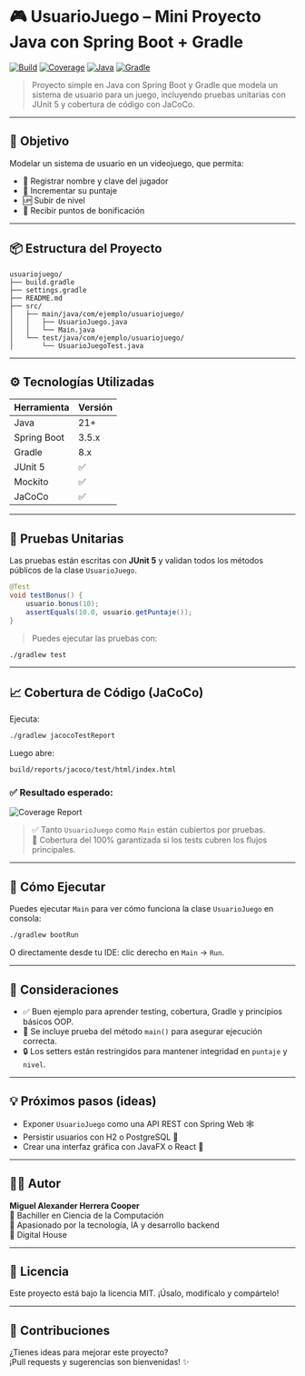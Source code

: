# 🎮 UsuarioJuego – Mini Proyecto Java con Spring Boot + Gradle

[![Build](https://img.shields.io/badge/build-passing-brightgreen?style=flat-square)]()
[![Coverage](https://img.shields.io/badge/coverage-100%25-success?style=flat-square)]()
[![Java](https://img.shields.io/badge/Java-17-blue?style=flat-square)]()
[![Gradle](https://img.shields.io/badge/Gradle-8.7-green?style=flat-square)]()

> Proyecto simple en Java con Spring Boot y Gradle que modela un sistema de usuario para un juego, incluyendo pruebas unitarias con JUnit 5 y cobertura de código con JaCoCo.

---

## 🧠 Objetivo

Modelar un sistema de usuario en un videojuego, que permita:

- 📛 Registrar nombre y clave del jugador
- 🧮 Incrementar su puntaje
- 🆙 Subir de nivel
- 🎁 Recibir puntos de bonificación

---

## 📦 Estructura del Proyecto

```
usuariojuego/
├── build.gradle
├── settings.gradle
├── README.md
├── src/
│   ├── main/java/com/ejemplo/usuariojuego/
│   │   ├── UsuarioJuego.java
│   │   └── Main.java
│   └── test/java/com/ejemplo/usuariojuego/
│       └── UsuarioJuegoTest.java
```

---

## ⚙️ Tecnologías Utilizadas

| Herramienta      | Versión |
|------------------|---------|
| Java             | 21+     |
| Spring Boot      | 3.5.x   |
| Gradle           | 8.x     |
| JUnit 5          | ✅      |
| Mockito          | ✅      |
| JaCoCo           | ✅      |

---

## 🧪 Pruebas Unitarias

Las pruebas están escritas con **JUnit 5** y validan todos los métodos públicos de la clase `UsuarioJuego`.

```java
@Test
void testBonus() {
    usuario.bonus(10);
    assertEquals(10.0, usuario.getPuntaje());
}
```

> Puedes ejecutar las pruebas con:
```bash
./gradlew test
```

---

## 📈 Cobertura de Código (JaCoCo)

Ejecuta:
```bash
./gradlew jacocoTestReport
```

Luego abre:

```
build/reports/jacoco/test/html/index.html
```

### ✅ Resultado esperado:
![Coverage Report](https://i.imgur.com/q1ZNdZp.png)

> ✅ Tanto `UsuarioJuego` como `Main` están cubiertos por pruebas.  
> 🎯 Cobertura del 100% garantizada si los tests cubren los flujos principales.

---

## 🚀 Cómo Ejecutar

Puedes ejecutar `Main` para ver cómo funciona la clase `UsuarioJuego` en consola:

```bash
./gradlew bootRun
```

O directamente desde tu IDE: clic derecho en `Main` → `Run`.

---

## 📌 Consideraciones

- ✅ Buen ejemplo para aprender testing, cobertura, Gradle y principios básicos OOP.
- 🧪 Se incluye prueba del método `main()` para asegurar ejecución correcta.
- 🔒 Los setters están restringidos para mantener integridad en `puntaje` y `nivel`.

---

## 💡 Próximos pasos (ideas)

- Exponer `UsuarioJuego` como una API REST con Spring Web 🕸️  
- Persistir usuarios con H2 o PostgreSQL 💾  
- Crear una interfaz gráfica con JavaFX o React 🎨

---

## 👨‍💻 Autor

**Miguel Alexander Herrera Cooper**  
🧠 Bachiller en Ciencia de la Computación  
🚀 Apasionado por la tecnología, IA y desarrollo backend  
📍 Digital House

---

## 📃 Licencia

Este proyecto está bajo la licencia MIT. ¡Úsalo, modifícalo y compártelo!

---

## 🤝 Contribuciones

¿Tienes ideas para mejorar este proyecto?  
¡Pull requests y sugerencias son bienvenidas! ✨
